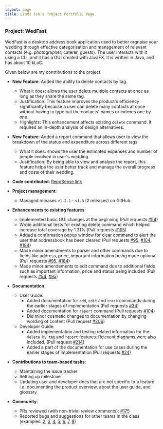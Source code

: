 ```yaml
---
layout: page
title: Linda Tom's Project Portfolio Page
---
```


### Project: WedFast

WedFast is a desktop address book application used to better orgnaise your wedding through effective categorisation and management of relevant contacts (e.g. photographer, caterer, guests). The user interacts with
it using a CLI, and it has a GUI created with JavaFX. It is written in Java, and has about 10 kLoC.

Given below are my contributions to the project.

* **New Feature**: Added the ability to delete contacts by tag.
  * What it does: allows the user delete multiple contacts at once as long as they share the same tag.
  * Justification: This feature improves the product's efficiency significantly because a user can delete many contacts at once without having to type out the contacts' names or indexes one by one.
  * Highlights: This enhancement affects existing `delete` command. It required an in-depth analysis of design alternatives.

* **New Feature**: Added a report command that allows user to view the breakdown of the status and expenditure across different tags
  * What it does: shows the user the estimated expenses and number of people involved in user's wedding
  * Justification: By being able to view and analyse the report, this feature helps the user better track and manage the overall progress and costs of their wedding.


* **Code contributed**: [RepoSense link](https://nus-cs2103-ay2122s1.github.io/tp-dashboard/?search=w10-4&sort=groupTitle&sortWithin=title&timeframe=commit&mergegroup=&groupSelect=groupByRepos&breakdown=true&checkedFileTypes=docs~functional-code~test-code~other&since=2021-09-17&tabOpen=true&tabType=authorship&tabAuthor=Linda124&tabRepo=AY2122S1-CS2103T-W10-4%2Ftp%5Bmaster%5D&authorshipIsMergeGroup=false&authorshipFileTypes=docs~functional-code~test-code&authorshipIsBinaryFileTypeChecked=false)

* **Project management**:
  * Managed releases `v1.2.1` - `v1.3` (2 releases) on GitHub

* **Enhancements to existing features**:

  * Implemented basic GUI changes at the beginning (Pull requests [\#54](https://github.com/AY2122S1-CS2103T-W10-4/tp/pull/54))
  * Wrote additional tests for existing delete command which helped increase total coverage by 1.31% (Pull requests [\#195](https://github.com/AY2122S1-CS2103T-W10-4/tp/pull/195))
  * Added a confirmation popup window for clear command to alert the user that addressbook has been cleared (Pull requests [\#95](https://github.com/AY2122S1-CS2103T-W10-4/tp/pull/95), [\#104](https://github.com/AY2122S1-CS2103T-W10-4/tp/pull/104), [\#184](https://github.com/AY2122S1-CS2103T-W10-4/tp/pull/184))
  * Made minor amendments to parser and other commands due to fields like address, price, important information being made optional (Pull requests [\#95](https://github.com/AY2122S1-CS2103T-W10-4/tp/pull/95), [\#184](https://github.com/AY2122S1-CS2103T-W10-4/tp/pull/184))
  * Made minor amendements to edit command due to additional fields such as important information, price and status being included (Pull requests [\#54](https://github.com/AY2122S1-CS2103T-W10-4/tp/pull/54), [\#95](https://github.com/AY2122S1-CS2103T-W10-4/tp/pull/95))

* **Documentation**:
  * User Guide:
    * Added documentation for `add`, `edit` and `track` commands during the earlier stages of implementation
      (Pull requests [\#34](https://github.com/AY2122S1-CS2103T-W10-4/tp/pull/88))
    * Added documentation for `report` command
      (Pull requests [\#104](https://github.com/AY2122S1-CS2103T-W10-4/tp/pull/104))
    * Did minor cosmetic changes to documentation by changing wording of content
      (Pull request [\#206](https://github.com/AY2122S1-CS2103T-W10-4/tp/pull/206))
  * Developer Guide:
    * Added implementation and testing related information for the `delete by tag` and `report` features. Relevant diagrams were also included.
      (Pull request [\#214](https://github.com/AY2122S1-CS2103T-W10-4/tp/pull/214))
    * Added a part of the documentation for use cases during the earlier stages of implementation
      (Pull requests [\#24](https://github.com/AY2122S1-CS2103T-W10-4/tp/pull/88))

* **Contributions to team-based tasks**:
  * Maintaining the issue tracker
  * Setting up milestone
  * Updating user and developer docs that are not specific to a feature i.e. documenting the product overview, about the
    user guide, and glossary

* **Community**:
  * PRs reviewed (with non-trivial review comments): [\#175](https://github.com/AY2122S1-CS2103T-W10-4/tp/pull/175)
  * Reported bugs and suggestions for other teams in the class (examples:
    [2](https://github.com/Linda124/ped/issues/2), [3](https://github.com/Linda124/ped/issues/3), [4](https://github.com/Linda124/ped/issues/4),
    [5](https://github.com/Linda124/ped/issues/5), [6](https://github.com/Linda124/ped/issues/6), [7](https://github.com/Linda124/ped/issues/7),
    [8](https://github.com/Linda124/ped/issues/8))
